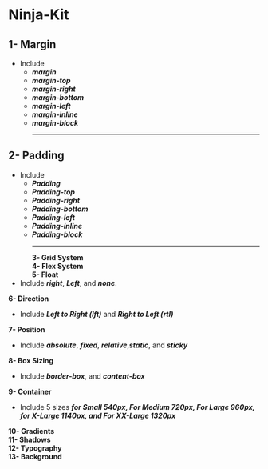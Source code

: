 # Ninja-Kit

## 1- Margin <br/>
- Include <br/>
     - ***margin*** <br/>
     - ***margin-top*** <br/>
     - ***margin-right*** <br/>
     - ***margin-bottom*** <br/>
     - ***margin-left*** <br/>
     - ***margin-inline*** <br/>
     - ***margin-block*** <br/><hr/>
## 2- Padding<br/>
- Include <br/>
     - ***Padding*** <br/>
     - ***Padding-top*** <br/>
     - ***Padding-right*** <br/>
     - ***Padding-bottom*** <br/>
     - ***Padding-left*** <br/>
     - ***Padding-inline*** <br/>
     - ***Padding-block*** <br/><hr/>
**3- Grid System**<br/>
**4- Flex System**<br/>
**5- Float**<br/>
- Include ***right***, ***Left***, and ***none***. <br/>

**6- Direction**<br/>
- Include ***Left to Right (lft)*** and ***Right to Left (rtl)***<br/>

**7- Position**<br>
- Include ***absolute***, ***fixed***, ***relative***,***static***, and ***sticky***<br/>

**8- Box Sizing**<br>
- Include ***border-box***, and ***content-box***<br/>

**9- Container**<br>
- Include 5 sizes ***for Small 540px, For Medium 720px, For Large 960px, for X-Large 1140px, and For XX-Large 1320px***<br/>

**10- Gradients**<br>
**11- Shadows**<br>
**12- Typography**<br>
**13- Background**<br>
